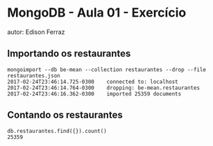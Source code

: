 # MongoDB - Aula 01 - Exercício
autor: Edison Ferraz

## Importando os restaurantes

```
mongoimport --db be-mean --collection restaurantes --drop --file restaurantes.json
2017-02-24T23:46:14.725-0300    connected to: localhost
2017-02-24T23:46:14.764-0300    dropping: be-mean.restaurantes
2017-02-24T23:46:16.362-0300    imported 25359 documents
```

## Contando os restaurantes

```
db.restaurantes.find({}).count()
25359
```